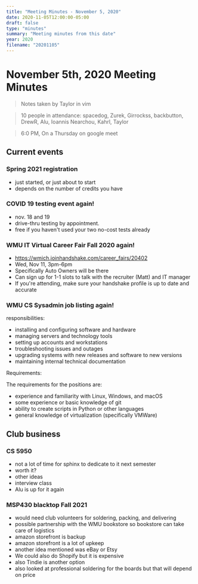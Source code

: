 ```yaml
---
title: "Meeting Minutes - November 5, 2020"
date: 2020-11-05T12:00:00-05:00
draft: false
type: "minutes"
summary: "Meeting minutes from this date"
year: 2020
filename: "20201105"
---
```


# November 5th, 2020 Meeting Minutes
> Notes taken by Taylor in vim

> 10 people in attendance: spacedog, Zurek, Girrockss, backbutton, DrewR, Alu, Ioannis Nearchou, Kahrl, Taylor

> 6:0 PM, On a Thursday on google meet

## Current events

### Spring 2021 registration
- just started, or just about to start
- depends on the number of credits you have

### COVID 19 testing event again!
- nov. 18 and 19
- drive-thru testing by appointment.
- free if you haven't used your two no-cost tests already

### WMU IT Virtual Career Fair Fall 2020 again!
- https://wmich.joinhandshake.com/career_fairs/20402
- Wed, Nov 11, 3pm-6pm
- Specifically Auto Owners will be there
- Can sign up for 1-1 slots to talk with the recruiter (Matt) and IT manager
- If you're attending, make sure your handshake profile is up to date and accurate

### WMU CS Sysadmin job listing again!

responsibilities:

- installing and configuring software and hardware
- managing servers and technology tools
- setting up accounts and workstations
- troubleshooting issues and outages
- upgrading systems with new releases and software to new versions
- maintaining internal technical documentation 

Requirements:

The requirements for the positions are:

- experience and familiarity with Linux, Windows, and macOS
- some experience or basic knowledge of git
- ability to create scripts in Python or other languages
- general knowledge of virtualization (specifically VMWare)

## Club business

### CS 5950
- not a lot of time for sphinx to dedicate to it next semester
- worth it?
- other ideas
- interview class
- Alu is up for it again

### MSP430 blacktop Fall 2021
- would need club volunteers for soldering, packing, and delivering
- possible partnership with the WMU bookstore so bookstore can take care of logistics
- amazon storefront is backup
-  amazon storefront is a lot of upkeep
- another idea mentioned was eBay or Etsy
- We could also do Shopify but it is expensive
- also Tindie is another option
- also looked at professional soldering for the boards but that will depend on price
